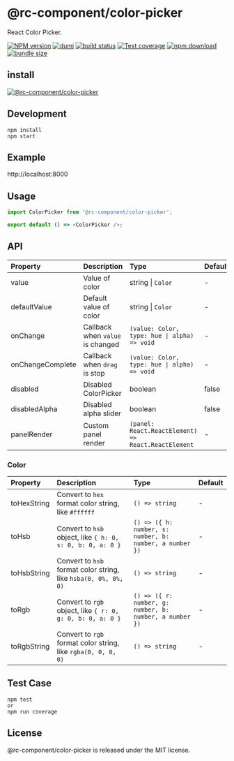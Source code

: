 # @rc-component/color-picker

React Color Picker.

[![NPM version][npm-image]][npm-url] [![dumi](https://img.shields.io/badge/docs%20by-dumi-blue?style=flat-square)](https://github.com/umijs/dumi) [![build status][github-actions-image]][github-actions-url] [![Test coverage][codecov-image]][codecov-url] [![npm download][download-image]][download-url] [![bundle size][bundlephobia-image]][bundlephobia-url]

[npm-image]: http://img.shields.io/npm/v/@rc-component/color-picker.svg?style=flat-square
[npm-url]: http://npmjs.org/package/@rc-component/color-picker
[github-actions-image]: https://github.com/react-component/color-picker/workflows/CI/badge.svg
[github-actions-url]: https://github.com/react-component/color-picker/actions
[coveralls-image]: https://img.shields.io/coveralls/react-component/color-picker.svg?style=flat-square
[coveralls-url]: https://coveralls.io/r/react-component/color-picker?branch=master
[codecov-image]: https://img.shields.io/codecov/c/github/react-component/color-picker/master.svg?style=flat-square
[codecov-url]: https://codecov.io/gh/react-component/color-picker/branch/master
[david-url]: https://david-dm.org/react-component/color-picker
[david-image]: https://david-dm.org/react-component/color-picker/status.svg?style=flat-square
[david-dev-url]: https://david-dm.org/react-component/color-picker?type=dev
[david-dev-image]: https://david-dm.org/react-component/color-picker/dev-status.svg?style=flat-square
[download-image]: https://img.shields.io/npm/dm/@rc-component/color-picker.svg?style=flat-square
[download-url]: https://npmjs.org/package/@rc-component/color-picker
[bundlephobia-url]: https://bundlephobia.com/result?p=@rc-component/color-picker
[bundlephobia-image]: https://badgen.net/bundlephobia/minzip/@rc-component/color-picker

## install

[![@rc-component/color-picker](https://nodei.co/npm/@rc-component/color-picker.png)](https://npmjs.org/package/@rc-component/color-picker)

## Development

```
npm install
npm start
```

## Example

http://localhost:8000

## Usage

```js
import ColorPicker from '@rc-component/color-picker';

export default () => <ColorPicker />;
```

## API

<!-- prettier-ignore -->
| Property | Description | Type | Default |
| :-- | :-- | :-- | :-- |
| value | Value of color | string \| `Color` | - |
| defaultValue | Default value of color | string \| `Color` | - |
| onChange | Callback when `value` is changed | `(value: Color, type: hue \| alpha) => void` | - |
| onChangeComplete | Callback when `drag` is stop | `(value: Color, type: hue \| alpha) => void` | - |
| disabled | Disabled ColorPicker | boolean | false |
| disabledAlpha | Disabled alpha slider | boolean | false |
| panelRender | Custom panel render | `(panel: React.ReactElement) => React.ReactElement` | - |

### Color

<!-- prettier-ignore -->
| Property | Description | Type | Default |
| :-- | :-- | :-- | :-- |
| toHexString | Convert to `hex` format color string, like `#ffffff` | `() => string` | - |
| toHsb | Convert to `hsb` object, like `{ h: 0, s: 0, b: 0, a: 0 }`  | `() => ({ h: number, s: number, b: number, a number })` | - |
| toHsbString | Convert to `hsb` format color string, like `hsba(0, 0%, 0%, 0)` | `() => string` | - |
| toRgb | Convert to `rgb` object,  like `{ r: 0, g: 0, b: 0, a: 0 }` | `() => ({ r: number, g: number, b: number, a number })` | - |
| toRgbString | Convert to `rgb` format color string, like `rgba(0, 0, 0, 0)` | `() => string` | - |

## Test Case

```
npm test
or
npm run coverage
```

## License

@rc-component/color-picker is released under the MIT license.
